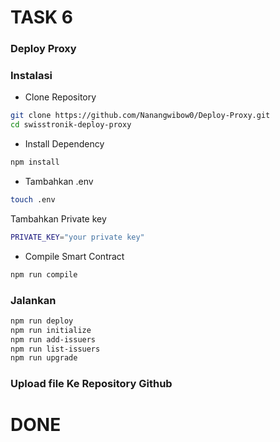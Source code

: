 # TASK 6

### Deploy Proxy

### Instalasi

* Clone Repository
```bash
git clone https://github.com/Nanangwibow0/Deploy-Proxy.git
cd swisstronik-deploy-proxy
```

* Install Dependency
```bash
npm install
```


* Tambahkan .env
```bash
touch .env
```
Tambahkan Private key
```bash
PRIVATE_KEY="your private key"
```

* Compile Smart Contract

```bash
npm run compile
```

### Jalankan

```bash
npm run deploy
npm run initialize
npm run add-issuers
npm run list-issuers
npm run upgrade
```
### Upload file Ke Repository Github

# DONE
